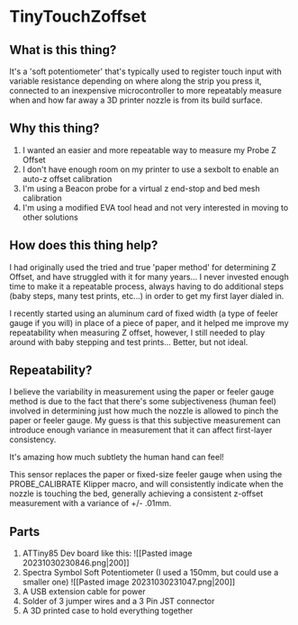 # TinyTouchZoffset

## What is this thing?
It's a 'soft potentiometer' that's typically used to register touch input with variable resistance depending on where along the strip you press it, connected to an inexpensive microcontroller to more repeatably measure when and how far away a 3D printer nozzle is from its build surface.

## Why this thing?
1. I wanted an easier and more repeatable way to measure my Probe Z Offset
2. I don't have enough room on my printer to use a sexbolt to enable an auto-z offset calibration 
3. I'm using a Beacon probe for a virtual z end-stop and bed mesh calibration
4. I'm using a modified EVA tool head and not very interested in moving to other solutions

## How does this thing help?
I had originally used the tried and true 'paper method' for determining Z Offset, and have struggled with it for many years... I never invested enough time to make it a repeatable process, always having to do additional steps (baby steps, many test prints, etc...) in order to get my first layer dialed in.

I recently started using an aluminum card of fixed width (a type of feeler gauge if you will) in place of a piece of paper, and it helped me improve my repeatability when measuring Z offset, however, I still needed to play around with baby stepping and test prints... Better, but not ideal. 

## Repeatability?
I believe the variability in measurement using the paper or feeler gauge method is due to the fact that there's some subjectiveness (human feel) involved in determining just how much the nozzle is allowed to pinch the paper or feeler gauge. My guess is that this subjective measurement can introduce enough variance in measurement that it can affect first-layer consistency. 

It's amazing how much subtlety the human hand can feel!

This sensor replaces the paper or fixed-size feeler gauge when using the PROBE_CALIBRATE Klipper macro, and will consistently indicate when the nozzle is touching the bed, generally achieving a consistent z-offset measurement with a variance of +/- .01mm.

## Parts
1. ATTiny85 Dev board like this:
![[Pasted image 20231030230846.png|200]]
2. Spectra Symbol Soft Potentiometer (I used a 150mm, but could use a smaller one)
![[Pasted image 20231030231047.png|200]]
3. A USB extension cable for power
4. Solder of 3 jumper wires and a 3 Pin JST connector
5. A 3D printed case to hold everything together
